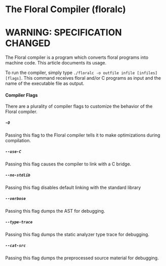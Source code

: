 # The Floral Compiler (floralc)
# WARNING: SPECIFICATION CHANGED

The Floral compiler is a program which converts floral programs into machine code. This article documents its usage.

To run the compiler, simply type `./floralc -o outfile infile [infiles] [flags]`. This command receives floral and/or C programs as input and the name of the executable file as output.

#### Compiler Flags

There are a plurality of compiler flags to customize the behavior of the Floral compiler.

##### `-O`
Passing this flag to the Floral compiler tells it to make optimizations during compilation.

##### `--use-C`
Passing this flag causes the compiler to link with a C bridge.

##### `--no-stdlib`
Passing this flag disables default linking with the standard library 

##### `--verbose`
Passing this flag dumps the AST for debugging.

##### `--type-trace`
Passing this flag dumps the static analyzer type trace for debugging.

##### `--cat-src`
Passing this flag dumps the preprocessed source material for debugging.
